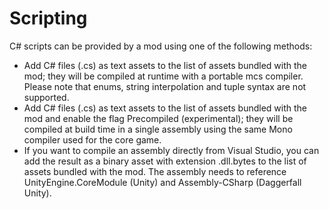 # Scripting

C# scripts can be provided by a mod using one of the following methods:

- Add C# files (.cs) as text assets to the list of assets bundled with the mod; they will be compiled at runtime with a portable mcs compiler. Please note that enums, string interpolation and tuple syntax are not supported.
- Add C# files (.cs) as text assets to the list of assets bundled with the mod and enable the flag Precompiled (experimental); they will be compiled at build time in a single assembly using the same Mono compiler used for the core game.
- If you want to compile an assembly directly from Visual Studio, you can add the result as a binary asset with extension .dll.bytes to the list of assets bundled with the mod. The assembly needs to reference UnityEngine.CoreModule (Unity) and Assembly-CSharp (Daggerfall Unity).
